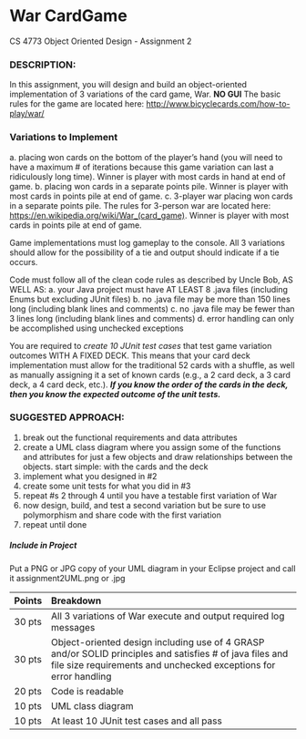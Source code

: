 # War CardGame
CS 4773 Object Oriented Design - Assignment 2

### DESCRIPTION:
In this assignment, you will design and build an object-oriented implementation of 3 variations of the card game, War.
**NO GUI**
The basic rules for the game are located here:
http://www.bicyclecards.com/how-to-play/war/

### Variations to Implement
a. placing won cards on the bottom of the player’s hand (you will need to have a maximum # of iterations because this game variation can last a ridiculously long time). Winner is player with most cards in hand at end of game.
b. placing won cards in a separate points pile. Winner is player with most cards in points pile at end of game.
c. 3-player war placing won cards in a separate points pile. The rules for 3-person war are located here: https://en.wikipedia.org/wiki/War_(card_game). Winner is player with most cards in points pile at end of game.

Game implementations must log gameplay to the console. All 3 variations should allow for the possibility of a tie and output should indicate if a tie occurs.

Code must follow all of the clean code rules as described by Uncle Bob, AS WELL AS:
a. your Java project must have AT LEAST 8 .java files (including Enums but excluding JUnit files)
b. no .java file may be more than 150 lines long (including blank lines and comments)
c. no .java file may be fewer than 3 lines long (including blank lines and comments)
d. error handling can only be accomplished using unchecked exceptions

You are required to *create 10 JUnit test cases* that test game variation outcomes WITH A FIXED DECK. 
This means that your card deck implementation must allow for the traditional 52 cards with a shuffle, as well as manually assigning it a set of known cards (e.g., a 2 card deck, a 3 card deck, a 4 card deck, etc.). 
***If you know the order of the cards in the deck, then you know the expected outcome of the unit tests.***

### SUGGESTED APPROACH:
1. break out the functional requirements and data attributes
2. create a UML class diagram where you assign some of the functions and
attributes for just a few objects and draw relationships between the objects. start
simple: with the cards and the deck
3. implement what you designed in #2
4. create some unit tests for what you did in #3
5. repeat #s 2 through 4 until you have a testable first variation of War
6. now design, build, and test a second variation but be sure to use polymorphism
and share code with the first variation
7. repeat until done

##### Include in Project
Put a PNG or JPG copy of your UML diagram in your Eclipse project and call it
assignment2UML.png or .jpg


|Points| Breakdown|
|:--|:--|
|30 pts | All 3 variations of War execute and output required log messages|
|30 pts | Object-oriented design including use of 4 GRASP and/or SOLID principles and satisfies # of java files and file size requirements and unchecked exceptions for error handling|
|20 pts | Code is readable|
|10 pts |UML class diagram|
|10 pts |At least 10 JUnit test cases and all pass|
